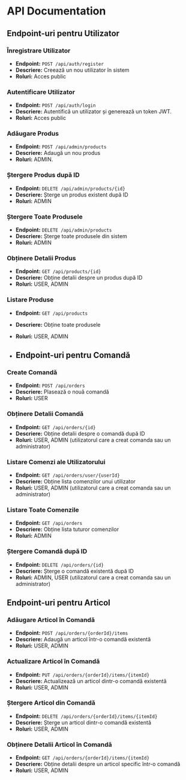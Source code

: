 # API Documentation

## Endpoint-uri pentru Utilizator

### Înregistrare Utilizator
- **Endpoint:** `POST /api/auth/register`
- **Descriere:** Creează un nou utilizator în sistem
- **Roluri:** Acces public

### Autentificare Utilizator
- **Endpoint:** `POST /api/auth/login`
- **Descriere:** Autentifică un utilizator și generează un token JWT.
- **Roluri:** Acces public

### Adăugare Produs
- **Endpoint:** `POST /api/admin/products`
- **Descriere:** Adaugă un nou produs
- **Roluri:** ADMIN.

### Ștergere Produs după ID
- **Endpoint:** `DELETE /api/admin/products/{id}`
- **Descriere:** Șterge un produs existent după ID
- **Roluri:** ADMIN

### Ștergere Toate Produsele
- **Endpoint:** `DELETE /api/admin/products`
- **Descriere:** Șterge toate produsele din sistem
- **Roluri:** ADMIN

### Obținere Detalii Produs
- **Endpoint:** `GET /api/products/{id}`
- **Descriere:** Obține detalii despre un produs după ID
- **Roluri:** USER, ADMIN

### Listare Produse
- **Endpoint:** `GET /api/products`
- **Descriere:** Obține toate produsele
- **Roluri:** USER, ADMIN

- ## Endpoint-uri pentru Comandă

### Create Comandă
- **Endpoint:** `POST /api/orders`
- **Descriere:** Plasează o nouă comandă
- **Roluri:** USER

### Obținere Detalii Comandă
- **Endpoint:** `GET /api/orders/{id}`
- **Descriere:** Obține detalii despre o comandă după ID
- **Roluri:** USER, ADMIN (utilizatorul care a creat comanda sau un administrator)

### Listare Comenzi ale Utilizatorului
- **Endpoint:** `GET /api/orders/user/{userId}`
- **Descriere:** Obține lista comenzilor unui utilizator
- **Roluri:** USER, ADMIN (utilizatorul care a creat comanda sau un administrator)

### Listare Toate Comenzile
- **Endpoint:** `GET /api/orders`
- **Descriere:** Obține lista tuturor comenzilor
- **Roluri:** ADMIN

### Ștergere Comandă după ID
- **Endpoint:** `DELETE /api/orders/{id}`
- **Descriere:** Șterge o comandă existentă după ID
- **Roluri:** ADMIN, USER (utilizatorul care a creat comanda sau un administrator)

## Endpoint-uri pentru Articol

### Adăugare Articol în Comandă
- **Endpoint:** `POST /api/orders/{orderId}/items`
- **Descriere:** Adaugă un articol într-o comandă existentă
- **Roluri:** USER, ADMIN

### Actualizare Articol în Comandă
- **Endpoint:** `PUT /api/orders/{orderId}/items/{itemId}`
- **Descriere:** Actualizează un articol dintr-o comandă existentă
- **Roluri:** USER, ADMIN

### Ștergere Articol din Comandă
- **Endpoint:** `DELETE /api/orders/{orderId}/items/{itemId}`
- **Descriere:** Șterge un articol dintr-o comandă existentă
- **Roluri:** USER, ADMIN

### Obținere Detalii Articol în Comandă
- **Endpoint:** `GET /api/orders/{orderId}/items/{itemId}`
- **Descriere:** Obține detalii despre un articol specific într-o comandă
- **Roluri:** USER, ADMIN



